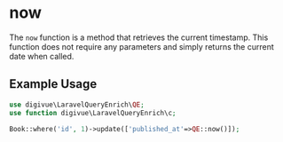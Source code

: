 # now

The `now` function is a method that retrieves the current timestamp. This function does not require any parameters
and simply returns the current date when called.

## Example Usage

```php
use digivue\LaravelQueryEnrich\QE;
use function digivue\LaravelQueryEnrich\c;

Book::where('id', 1)->update(['published_at'=>QE::now()]);
```